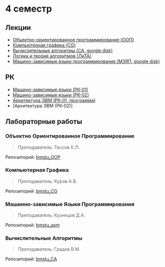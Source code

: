# 4 семестр

## Лекции

- [Объектно-ориентированное программирование (ООП)](https://github.com/Mansurow/bmstu_OOP/wiki)
- [Компьютерная графика (CG)](https://github.com/Mansurow/bmstu_CG/wiki) 
- [Вычислительные алгоритмы (СА, google disk)](https://drive.google.com/drive/u/0/folders/1QjHy7wXw_jafpEZAmz-LNFgpbkQTeiNa)
- [Логика и теория алгоритмов (ЛиТА)](https://drive.google.com/drive/u/0/folders/1rWwLttVkFp-KZiiQCITivpJNfyp2aymT)
- [Машино-зависимые языки программирования (МЗЯП, google disk)](https://drive.google.com/drive/u/0/folders/1JhUWIvbGOkKibb8jjnYgjtrkeRa58e88)

## РК

- [Машино-зависимые языки (РК-01)](https://github.com/Mansurow/bmstu_assambler/wiki/%D0%9C%D0%97%D0%AF%D0%9F-%D0%A0%D0%9A-01)
- [Машино-зависимые языки (РК-02)](https://github.com/Mansurow/bmstu_assambler/wiki/%D0%9C%D0%97%D0%AF%D0%9F-%D0%A0%D0%9A-02)
- [Архитектура ЭВМ (РК-01, программа)](https://github.com/Mansurow/triggers)
- [Архитектура ЭВМ (РК-02)]

## Лабораторные работы 

### Объектно Ориентированное Программирование
> Преподаватель: Тассов К.Л.

Репозиторий: [bmstu_OOP](https://github.com/Mansurow/bmstu_OOP)

### Компьютерная Графика
> Преподаватель: Куров А.В.

Репозиторий: [bmstu_CG](https://github.com/Mansurow/bmstu_CG)

### Машинно-зависимые Языки Программирования
> Преподаватель: Кузнецов Д.А.

Репозиторий: [bmstu_asm](https://github.com/Mansurow/bmstu_assambler)

### Вычислительные Алгоритмы
> Преподаватель: Градов В.М.

Репозиторий: [bmstu_CA](https://github.com/Mansurow/bmstu_CA)
